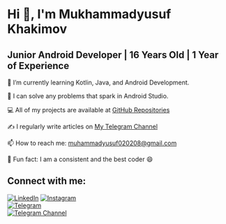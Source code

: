 # Hi 👋, I'm Mukhammadyusuf Khakimov

## Junior Android Developer | 16 Years Old | 1 Year of Experience

🔧 I’m currently learning Kotlin, Java, and Android Development.  

🔨 I can solve any problems that spark in Android Studio.  

💻 All of my projects are available at [GitHub Repositories](https://github.com/xmf-08)  

✍️ I regularly write articles on [My Telegram Channel](https://t.me/this_is_a_real_me)

📫 How to reach me: [muhammadyusuf020208@gmail.com](mailto:muhammadyusuf020208@gmail.com)  

🌱 Fun fact: I am a consistent and the best coder 😄  

## Connect with me:
[![LinkedIn](https://img.shields.io/badge/LinkedIn-Connect-blue)](https://www.linkedin.com/in/muhammadyusuf-xakimov-21a195250)
[![Instagram](https://img.shields.io/badge/Instagram-Follow-red)](https://www.instagram.com/khakimov__16)  
[![Telegram](https://img.shields.io/badge/Telegram-Account-blue)](https://t.me/life_is_comedia)  
[![Telegram Channel](https://img.shields.io/badge/Telegram-Channel-blue)](https://t.me/this_is_a_real_me)
